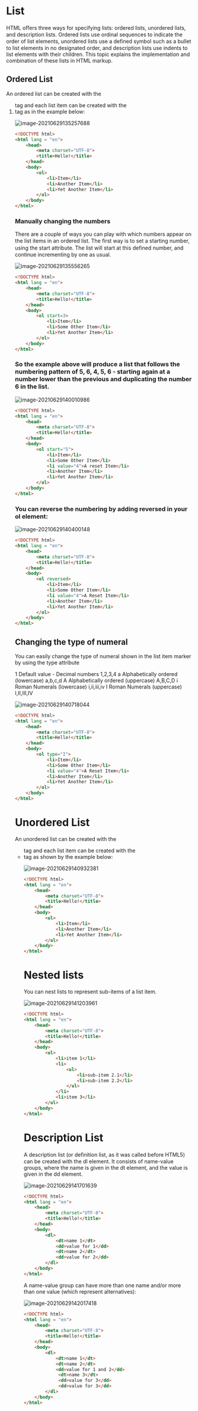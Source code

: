 # List

HTML oﬀers three ways for specifying lists: ordered lists, unordered lists, and description lists. Ordered lists use
ordinal sequences to indicate the order of list elements, unordered lists use a deﬁned symbol such as a bullet to list
elements in no designated order, and description lists use indents to list elements with their children. This topic
explains the implementation and combination of these lists in HTML markup.

## Ordered List

An ordered list can be created with the <ol> tag and each list item can be created with the <li> tag as in the
example below:

![image-20210629135257688](/home/aidyn/snap/typora/39/.config/Typora/typora-user-images/image-20210629135257688.png)

```html
<!DOCTYPE html>
<html lang = "en">
    <head>
        <meta charset="UTF-8">
        <title>Hello!</title>
    </head>
    <body>
        <ol>
            <li>Item</li>
            <li>Another Item</li>
            <li>Yet Another Item</li>
        </ol>
    </body>
</html>
```

### Manually changing the numbers

There are a couple of ways you can play with which numbers appear on the list items in an ordered list. The ﬁrst
way is to set a starting number, using the start attribute. The list will start at this deﬁned number, and continue
incrementing by one as usual.

![image-20210629135556265](/home/aidyn/snap/typora/39/.config/Typora/typora-user-images/image-20210629135556265.png)

```html
<!DOCTYPE html>
<html lang = "en">
    <head>
        <meta charset="UTF-8">
        <title>Hello!</title>
    </head>
    <body>
        <ol start=3>
            <li>Item</li>
            <li>Some Other Item</li>
            <li>Yet Another Item</li>
        </ol>
    </body>
</html>
```

### So the example above will produce a list that follows the numbering pattern of 5, 6, 4, 5, 6 - starting again at a number lower than the previous and duplicating the number 6 in the list.

![image-20210629140010986](/home/aidyn/snap/typora/39/.config/Typora/typora-user-images/image-20210629140010986.png)

```html
<!DOCTYPE html>
<html lang = "en">
    <head>
        <meta charset="UTF-8">
        <title>Hello!</title>
    </head>
    <body>
        <ol start="5">
            <li>Item</li>
            <li>Some Other Item</li>
            <li value="4">A reset Item</li>
            <li>Another Item</li>
            <li>Yet Another Item</li>
        </ol>
    </body>
</html>
```

### You can reverse the numbering by adding reversed in your ol element:

![image-20210629140400148](/home/aidyn/snap/typora/39/.config/Typora/typora-user-images/image-20210629140400148.png)

```html
<!DOCTYPE html>
<html lang = "en">
    <head>
        <meta charset="UTF-8">
        <title>Hello!</title>
    </head>
    <body>
        <ol reversed>
            <li>Item</li>
            <li>Some Other Item</li>
            <li value="4">A Reset Item</li>
            <li>Another Item</li>
            <li>Yet Another Item</li>
        </ol>
    </body>
</html>
```

## Changing the type of numeral

You can easily change the type of numeral shown in the list item marker by using the type attribute

1 Default value - Decimal numbers 1,2,3,4
a Alphabetically ordered (lowercase) a,b,c,d
A Alphabetically ordered (uppercase) A,B,C,D
i Roman Numerals (lowercase) i,ii,iii,iv
I Roman Numerals (uppercase) I,II,III,IV

![image-20210629140718044](/home/aidyn/snap/typora/39/.config/Typora/typora-user-images/image-20210629140718044.png)

```html
<!DOCTYPE html>
<html lang = "en">
    <head>
        <meta charset="UTF-8">
        <title>Hello!</title>
    </head>
    <body>
        <ol type="I">
            <li>Item</li>
            <li>Some Other Item</li>
            <li value="4">A Reset Item</li>
            <li>Another Item</li>
            <li>Yet Another Item</li>
        </ol>
    </body>
</html>
```

# Unordered List

An unordered list can be created with the <ul> tag and each list item can be created with the <li> tag as shown by
the example below:

![image-20210629140932381](/home/aidyn/snap/typora/39/.config/Typora/typora-user-images/image-20210629140932381.png)

```html
<!DOCTYPE html>
<html lang = "en">
    <head>
        <meta charset="UTF-8">
        <title>Hello!</title>
    </head>
    <body>
        <ul>
            <li>Item</li>
            <li>Another Item</li>
            <li>Yet Another Item</li>
        </ul>
    </body>
</html>
```

# Nested lists

You can nest lists to represent sub-items of a list item.

![image-20210629141203961](/home/aidyn/snap/typora/39/.config/Typora/typora-user-images/image-20210629141203961.png)

```html
<!DOCTYPE html>
<html lang = "en">
    <head>
        <meta charset="UTF-8">
        <title>Hello!</title>
    </head>
    <body>
        <ul>
            <li>item 1</li>
            <li>
                <ul>
                    <li>sub-item 2.1</li>
                    <li>sub-item 2.2</li>
                </ul>
            </li>
            <li>item 3</li>
        </ul>
    </body>
</html>
```



#  Description List

A description list (or deﬁnition list, as it was called before HTML5) can be created with the dl element. It consists of name-value groups, where the name is given in the dt element, and the value is given in the dd element.

![image-20210629141701639](/home/aidyn/snap/typora/39/.config/Typora/typora-user-images/image-20210629141701639.png)

```html
<!DOCTYPE html>
<html lang = "en">
    <head>
        <meta charset="UTF-8">
        <title>Hello!</title>
    </head>
    <body>
        <dl>
            <dt>name 1</dt>
            <dd>value for 1</dd>
            <dt>name 2</dt>
            <dd>value for 2</dd>
        </dl>
    </body>
</html>
```

A name-value group can have more than one name and/or more than one value (which represent alternatives):

![image-20210629142017418](/home/aidyn/snap/typora/39/.config/Typora/typora-user-images/image-20210629142017418.png)

```html
<!DOCTYPE html>
<html lang = "en">
    <head>
        <meta charset="UTF-8">
        <title>Hello!</title>
    </head>
    <body>
        <dl> 
            <dt>name 1</dt>
            <dt>name 2</dt>
            <dd>value for 1 and 2</dd>
             <dt>name 3</dt>
             <dd>value for 3</dd>
             <dd>value for 3</dd>
        </dl>
    </body>
</html>
```



